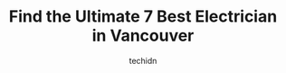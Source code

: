 ---
layout: ampstory
image: https://i0.wp.com/www.auto.or.id/wp-content/uploads/2023/06/kato-electrical-0-vancouver-1686322428.jpeg?resize=640,853
author: techidn
featured: false
description: Vancouver, British Columbia, Canada is a haven for Electrician enthusiasts, boasting an impressive array of 7 top-notch establishments. Whether youre a seasoned connoisseur or simply curiou
title: Find the Ultimate 7 Best Electrician in Vancouver
cover:
   title: Find the Ultimate 7 Best Electrician in Vancouver
   subtitle: AUTO.OR.ID
   background: https://www.auto.or.id/wp-content/uploads/2023/06/kato-electrical-0-vancouver-1686322428.jpeg

pages: 
 - layout: thirds
   top: <h1>#1 Kato Electrical Inc.</h1>
   bottom: "<p>Marius did an excellent job! He was always on time had great suggestions and went above and beyond for us! The whole process with him was easy and he is such a friendly a</p>"
   background: https://www.auto.or.id/wp-content/uploads/2023/06/kato-electrical-1-vancouver-1686322429.jpeg
   backgroundblur: true
 - layout: thirds
   top: <h1>#2 Skylight Electric Ltd .</h1>
   bottom: "<p>1275 Pacific St #707, Vancouver, BC V6E 1T6, Canada</p>"
   background: https://www.auto.or.id/wp-content/uploads/2023/06/kato-electrical-2-vancouver-1686322430.jpeg
   cta:
      link: https://www.auto.or.id/find-the-ultimate-7-best-electrician-in-vancouver/
      text: Find the Ultimate 7 Best Electrician in Vancouver
 - layout: thirds
   top: <h1>#3 TDR Electric Inc.</h1>
   bottom: "<p>1273 Clark Dr, Vancouver, BC V5L 3K6, Canada</p>"
   background: https://images.unsplash.com/photo-1568616389393-4ca37d7e129f?ixlib=rb-4.0.3&ixid=MnwxMjA3fDB8MHxwaG90by1wYWdlfHx8fGVufDB8fHx8&auto=format&fit=crop&w=640&h=853&q=80
   cta:
      link: https://www.auto.or.id/find-the-ultimate-7-best-electrician-in-vancouver/
      text: Find the Ultimate 7 Best Electrician in Vancouver
 - layout: thirds
   top: <h1>#4 MJR Electric BC</h1>
   bottom: "<p>3555 E 5th Ave #338, Vancouver, BC V5M 4J9, Canada</p>"
   background: https://images.unsplash.com/photo-1636325778435-585ed877d753?ixlib=rb-4.0.3&ixid=MnwxMjA3fDB8MHxwaG90by1wYWdlfHx8fGVufDB8fHx8&auto=format&fit=crop&w=640&h=853&q=80
   cta:
      link: https://www.auto.or.id/find-the-ultimate-7-best-electrician-in-vancouver/
      text: Find the Ultimate 7 Best Electrician in Vancouver
 - layout: thirds
   top: <h1>#5 Whitley Electric Ltd</h1>
   bottom: "<p>1715 W 11th Ave #317, Vancouver, BC V6J 2C2, Canada</p>"
   background: https://images.unsplash.com/photo-1558140275-312515f28cbb?ixlib=rb-4.0.3&ixid=MnwxMjA3fDB8MHxwaG90by1wYWdlfHx8fGVufDB8fHx8&auto=format&fit=crop&w=640&h=853&q=80
   cta:
      link: https://www.auto.or.id/find-the-ultimate-7-best-electrician-in-vancouver/
      text: Find the Ultimate 7 Best Electrician in Vancouver
 - layout: thirds
   top: <h1>#6 A.M.S. Electrical Services Ltd. - Vancouver Electrical Contractor - Electrician</h1>
   bottom: "<p>251 E 7th Ave, Vancouver, BC V5T 0B9, Canada</p>"
   background: https://images.unsplash.com/photo-1594420307680-4e404e105d86?ixlib=rb-4.0.3&ixid=MnwxMjA3fDB8MHxwaG90by1wYWdlfHx8fGVufDB8fHx8&auto=format&fit=crop&w=640&h=853&q=80
   cta:
      link: https://www.auto.or.id/find-the-ultimate-7-best-electrician-in-vancouver/
      text: Find the Ultimate 7 Best Electrician in Vancouver
 - layout: thirds
   top: <h1>#7 JZ Electric Ltd.-Vancouver</h1>
   bottom: "<p>595 Burrard St, Vancouver, BC V7X 1A2, Canada</p>"
   background: https://images.unsplash.com/photo-1619844175408-c05947985e2d?ixlib=rb-4.0.3&ixid=MnwxMjA3fDB8MHxwaG90by1wYWdlfHx8fGVufDB8fHx8&auto=format&fit=crop&w=640&h=853&q=80
   cta:
      link: https://www.auto.or.id/find-the-ultimate-7-best-electrician-in-vancouver/
      text: Find the Ultimate 7 Best Electrician in Vancouver
 - layout: thirds
   middle: Continue reading...
   background: https://images.unsplash.com/photo-1577732024748-f6ba00087e33?ixlib=rb-4.0.3&ixid=MnwxMjA3fDB8MHxwaG90by1wYWdlfHx8fGVufDB8fHx8&auto=format&fit=crop&w=640&h=853&q=80
   cta:
      link: https://www.auto.or.id/find-the-ultimate-7-best-electrician-in-vancouver/
      text: Find the Ultimate 7 Best Electrician in Vancouver

---